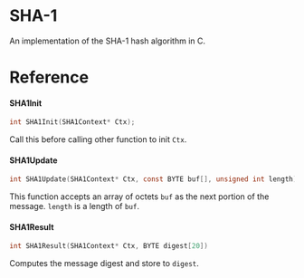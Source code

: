 SHA-1
=====
An implementation of the SHA-1 hash algorithm in C.

# Reference

#### SHA1Init

```C
int SHA1Init(SHA1Context* Ctx);
```

Call this before calling other function to init `Ctx`.

#### SHA1Update

```C
int SHA1Update(SHA1Context* Ctx, const BYTE buf[], unsigned int length);
```

This function accepts an array of octets `buf` as the next portion of the message. `length` is a length of `buf`.

#### SHA1Result

```C
int SHA1Result(SHA1Context* Ctx, BYTE digest[20])
```
Computes the message digest and store to `digest`.
